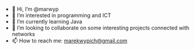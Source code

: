 - 👋 Hi, I’m @marwyp
- 👀 I’m interested in programming and ICT
- 🌱 I’m currently learning Java
- 💞️ I’m looking to collaborate on some interesting projects connected with networks
- 📫 How to reach me: marekwypich@gmail.com

<!---
marwyp/marwyp is a ✨ special ✨ repository because its `README.md` (this file) appears on your GitHub profile.
You can click the Preview link to take a look at your changes.
--->
